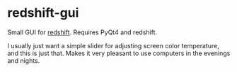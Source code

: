 # redshift-gui

Small GUI for [redshift](http://jonls.dk/redshift/). Requires PyQt4 and redshift.

I usually just want a simple slider for adjusting screen color temperature, and this is just that. Makes it very pleasant to use computers in the evenings and nights.
